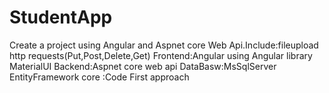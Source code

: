 # StudentApp

Create a project using Angular and Aspnet core Web Api.Include:fileupload http requests(Put,Post,Delete,Get)
Frontend:Angular using Angular library MaterialUI 
Backend:Aspnet core web api
DataBasw:MsSqlServer
EntityFramework core :Code First approach 
